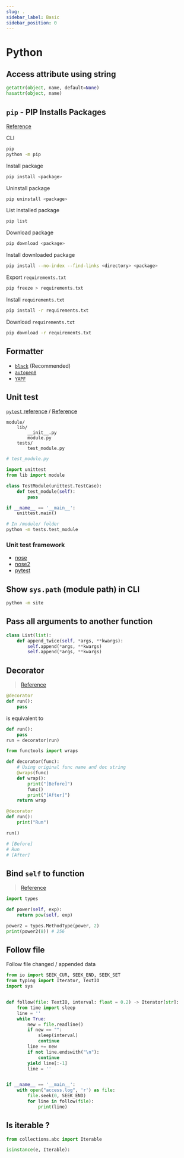 ```yaml
---
slug: .
sidebar_label: Basic
sidebar_position: 0
---
```


# Python

## Access attribute using string

```python
getattr(object, name, default=None)
hasattr(object, name)
```

## `pip` - PIP Installs Packages

[Reference](https://pip.pypa.io/en/stable/)

CLI
```bash
pip
python -m pip
```

Install package
```bash
pip install <package>
```

Uninstall package
```bash
pip uninstall <package>
```

List installed package
```bash
pip list
```

Download package
```bash
pip download <package>
```

Install downloaded package
```bash
pip install --no-index --find-links <directory> <package>
```

Export `requirements.txt`
```bash
pip freeze > requirements.txt
```

Install `requirements.txt`
```bash
pip install -r requirements.txt
```

Download `requirements.txt`
```bash
pip download -r requirements.txt
```

## Formatter

- [`black`](https://github.com/psf/black) (Recommended)
- [`autopep8`](https://github.com/hhatto/autopep8)
- [`YAPF`](https://github.com/google/yapf)

## Unit test

[`pytest` reference](https://pytest.readthedocs.io/en/latest/goodpractices.html) / [Reference](https://docs.python.org/3/library/unittest.html)

```
module/
    lib/
        __init__.py
        module.py
    tests/
        test_module.py
```

```python
# test_module.py

import unittest
from lib import module

class TestModule(unittest.TestCase):
    def test_module(self):
        pass

if __name__ == '__main__':
    unittest.main()
```

```bash
# In /module/ folder
python -m tests.test_module
```

### Unit test framework

- [nose](https://nose.readthedocs.org/en/latest/)
- [nose2](https://docs.nose2.io/en/latest/)
- [pytest](https://pytest.readthedocs.io/en/latest/contents.html)

## Show `sys.path` (module path) in CLI

```bash
python -m site
```

## Pass all arguments to another function

```py
class List(list):
    def append_twice(self, *args, **kwargs):
        self.append(*args, **kwargs)
        self.append(*args, **kwargs)
```

## Decorator

> [Reference](https://www.python.org/dev/peps/pep-0318/)

```py
@decorator
def run():
    pass
```

is equivalent to

```py
def run():
    pass
run = decorator(run)
```

```py
from functools import wraps

def decorator(func):
    # Using original func name and doc string
    @wraps(func)
    def wrap():
        print("[Before]")
        func()
        print("[After]")
    return wrap

@decorator
def run():
    print("Run")

run()

# [Before]
# Run
# [After]
```

## Bind `self` to function

> [Reference](https://docs.python.org/3/howto/descriptor.html#functions-and-methods)

```py
import types

def power(self, exp):
    return pow(self, exp)

power2 = types.MethodType(power, 2)
print(power2(8)) # 256
```

## Follow file

Follow file changed / appended data

```py
from io import SEEK_CUR, SEEK_END, SEEK_SET
from typing import Iterator, TextIO
import sys


def follow(file: TextIO, interval: float = 0.2) -> Iterator[str]:
    from time import sleep
    line = ''
    while True:
        new = file.readline()
        if new == "":
            sleep(interval)
            continue
        line += new
        if not line.endswith("\n"):
            continue
        yield line[:-1]
        line = ''


if __name__ == '__main__':
    with open("access.log", 'r') as file:
        file.seek(0, SEEK_END)
        for line in follow(file):
            print(line)
```

## Is iterable ?

```py
from collections.abc import Iterable

isinstance(e, Iterable):
```

